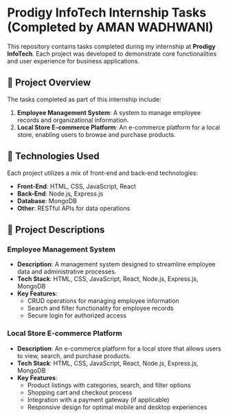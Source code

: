 # Prodigy InfoTech Internship Tasks (Completed by AMAN WADHWANI)

This repository contains tasks completed during my internship at **Prodigy InfoTech**. Each project was developed to demonstrate core functionalities and user experience for business applications.

## 📌 Project Overview

The tasks completed as part of this internship include:

1. **Employee Management System**: A system to manage employee records and organizational information.
2. **Local Store E-commerce Platform**: An e-commerce platform for a local store, enabling users to browse and purchase products.

## 🔧 Technologies Used

Each project utilizes a mix of front-end and back-end technologies:

- **Front-End**: HTML, CSS, JavaScript, React
- **Back-End**: Node.js, Express.js
- **Database**: MongoDB
- **Other**: RESTful APIs for data operations

## 🚀 Project Descriptions

### Employee Management System

- **Description**: A management system designed to streamline employee data and administrative processes.
- **Tech Stack**: HTML, CSS, JavaScript, React, Node.js, Express.js, MongoDB
- **Key Features**:
  - CRUD operations for managing employee information
  - Search and filter functionality for employee records
  - Secure login for authorized access

### Local Store E-commerce Platform

- **Description**: An e-commerce platform for a local store that allows users to view, search, and purchase products.
- **Tech Stack**: HTML, CSS, JavaScript, React, Node.js, Express.js, MongoDB
- **Key Features**:
  - Product listings with categories, search, and filter options
  - Shopping cart and checkout process
  - Integration with a payment gateway (if applicable)
  - Responsive design for optimal mobile and desktop experiences
